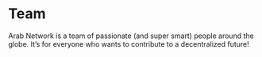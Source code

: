 # Team

Arab Network is a team of passionate (and super smart) people around the globe. It’s for everyone who wants to contribute to a decentralized future!





